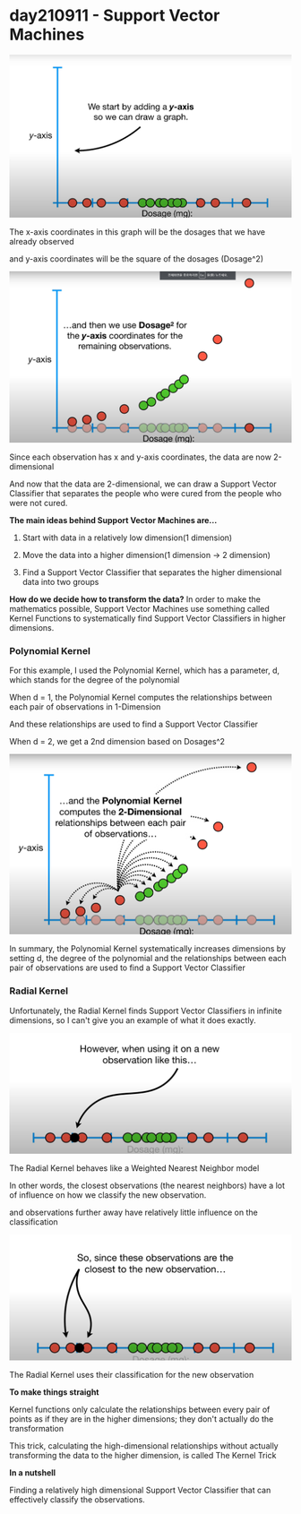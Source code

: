 # day210911 - Support Vector Machines

![Untitled](day210911%20-%20Support%20Vector%20Machines%207a391057e0fb470f88c0e608b226f5b5/Untitled.png)

The x-axis coordinates in this graph will be the dosages that we have already observed

and y-axis coordinates will be the square of the dosages (Dosage^2)

![Untitled](day210911%20-%20Support%20Vector%20Machines%207a391057e0fb470f88c0e608b226f5b5/Untitled%201.png)

Since each observation has x and y-axis coordinates, the data are now 2-dimensional

And now that the data are 2-dimensional, we can draw a Support Vector Classifier that separates the people who were cured from the people who were not cured.

**The main ideas behind Support Vector Machines are...**

1) Start with data in a relatively low dimension(1 dimension)

2) Move the data into a higher dimension(1 dimension → 2 dimension)

3) Find a Support Vector Classifier that separates the higher dimensional data into two groups

**How do we decide how to transform the data?**
In order to make the mathematics possible, Support Vector Machines use something called Kernel Functions to systematically find Support Vector Classifiers in higher dimensions.

### Polynomial Kernel

For this example, I used the Polynomial Kernel, which has a parameter, d, which stands for the degree of the polynomial

When d = 1, the Polynomial Kernel computes the relationships between each pair of observations in 1-Dimension

And these relationships are used to find a Support Vector Classifier

When d = 2, we get a 2nd dimension based on Dosages^2

![Untitled](day210911%20-%20Support%20Vector%20Machines%207a391057e0fb470f88c0e608b226f5b5/Untitled%202.png)

In summary, the Polynomial Kernel systematically increases dimensions by setting d, the degree of the polynomial and the relationships between each pair of observations are used to find a Support Vector Classifier

### Radial Kernel

Unfortunately, the Radial Kernel finds Support Vector Classifiers in infinite dimensions, so I can't give you an example of what it does exactly.

![Untitled](day210911%20-%20Support%20Vector%20Machines%207a391057e0fb470f88c0e608b226f5b5/Untitled%203.png)

The Radial Kernel behaves like a Weighted Nearest Neighbor model

In other words, the closest observations (the nearest neighbors) have a lot of influence on how we classify the new observation.

and observations further away have relatively little influence on the classification

![Untitled](day210911%20-%20Support%20Vector%20Machines%207a391057e0fb470f88c0e608b226f5b5/Untitled%204.png)

The Radial Kernel uses their classification for the new observation

**To make things straight**

Kernel functions only calculate the relationships between every pair of points as if they are in the higher dimensions; they don't actually do the transformation

This trick, calculating the high-dimensional relationships without actually transforming the data to the higher dimension, is called The Kernel Trick

**In a nutshell**

Finding a relatively high dimensional Support Vector Classifier that can effectively classify the observations.